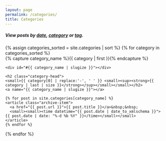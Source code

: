 ```yaml
---
layout: page
permalink: /categories/
title: Categories
---
```


<h5>View posts by <a href="/vault/">date</a>, <a href="/categories/">category</a> or <a href="/tags/">tag</a>.</h5>

<div>
{% assign categories_sorted = site.categories | sort %}
{% for category in categories_sorted %}
  <div class="archive-group">
    {% capture category_name %}{{ category | first }}{% endcapture %}

    <div id="#{{ category_name | slugize }}"></div>

    <h2 class="category-head">
    <small>{{ category[0] | replace:'-', ' ' }} <small><sup><strong>{{ category | last | size }}</strong></sup></small></small></h2>
    <a name="{{ category_name | slugize }}"></a>

    {% for post in site.categories[category_name] %}
    <article class="archive-item">
      <a href="{{ post.url }}">{{ post.title }}</a>&nbsp;&nbsp;
      <small><small><time datetime="{{ post.date | date_to_xmlschema }}">{{ post.date | date: "%-d %b %Y" }}</time></small></small>
    </article>
    {% endfor %}
  </div>
{% endfor %}
</div>
<br><br>

